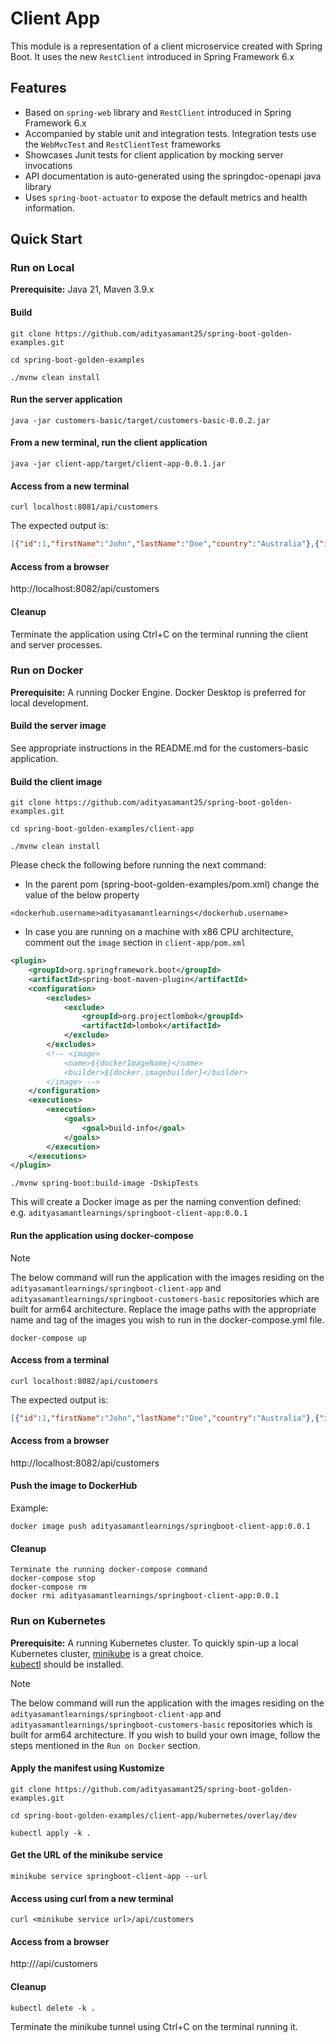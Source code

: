 # Client App

This module is a representation of a client microservice created with Spring Boot. It uses the new `RestClient` introduced 
in Spring Framework 6.x

## Features
* Based on `spring-web` library and `RestClient` introduced in Spring Framework 6.x
* Accompanied by stable unit and integration tests. Integration tests use the `WebMvcTest` and `RestClientTest` frameworks
* Showcases Junit tests for client application by mocking server invocations
* API documentation is auto-generated using the springdoc-openapi java library 
* Uses `spring-boot-actuator` to expose the default metrics and health information.

## Quick Start

### Run on Local
**Prerequisite:** Java 21, Maven 3.9.x

#### Build
```
git clone https://github.com/adityasamant25/spring-boot-golden-examples.git
```
```
cd spring-boot-golden-examples
```
```
./mvnw clean install
```

#### Run the server application
```
java -jar customers-basic/target/customers-basic-0.0.2.jar
```

#### From a new terminal, run the client application
```
java -jar client-app/target/client-app-0.0.1.jar
```

#### Access from a new terminal
```
curl localhost:8081/api/customers
```

The expected output is:
```json
[{"id":1,"firstName":"John","lastName":"Doe","country":"Australia"},{"id":2,"firstName":"Alice","lastName":"Smith","country":"USA"},{"id":3,"firstName":"Bob","lastName":"Stevens","country":"England"}]
```

#### Access from a browser
http://localhost:8082/api/customers

#### Cleanup
Terminate the application using Ctrl+C on the terminal running the client and server processes.


### Run on Docker
**Prerequisite:** A running Docker Engine. Docker Desktop is preferred for local development.

#### Build the server image
See appropriate instructions in the README.md for the customers-basic application.

#### Build the client image
```
git clone https://github.com/adityasamant25/spring-boot-golden-examples.git
```
```
cd spring-boot-golden-examples/client-app
```
```
./mvnw clean install
```

Please check the following before running the next command:
* In the parent pom (spring-boot-golden-examples/pom.xml) change the value of the below property
```
<dockerhub.username>adityasamantlearnings</dockerhub.username>
```

* In case you are running on a machine with x86 CPU architecture, comment out the `image` section in `client-app/pom.xml`
```xml
<plugin>
    <groupId>org.springframework.boot</groupId>
    <artifactId>spring-boot-maven-plugin</artifactId>
    <configuration>
        <excludes>
            <exclude>
                <groupId>org.projectlombok</groupId>
                <artifactId>lombok</artifactId>
            </exclude>
        </excludes>
        <!-- <image>
            <name>${dockerImageName}</name>
            <builder>${docker.imagebuilder}</builder>
        </image> -->
    </configuration>
    <executions>
        <execution>
            <goals>
                <goal>build-info</goal>
            </goals>
        </execution>
    </executions>
</plugin>
```

```
./mvnw spring-boot:build-image -DskipTests
```

This will create a Docker image as per the naming convention defined:  
e.g. `adityasamantlearnings/springboot-client-app:0.0.1`

#### Run the application using docker-compose
> [!NOTE] 
> The below command will run the application with the images residing on the `adityasamantlearnings/springboot-client-app` and `adityasamantlearnings/springboot-customers-basic` repositories which are built for arm64 architecture.
Replace the image paths with the appropriate name and tag of the images you wish to run in the docker-compose.yml file.
```
docker-compose up
```

#### Access from a terminal
```
curl localhost:8082/api/customers
```

The expected output is:
```json
[{"id":1,"firstName":"John","lastName":"Doe","country":"Australia"},{"id":2,"firstName":"Alice","lastName":"Smith","country":"USA"},{"id":3,"firstName":"Bob","lastName":"Stevens","country":"England"}]
```

#### Access from a browser
http://localhost:8082/api/customers

#### Push the image to DockerHub
Example:
```
docker image push adityasamantlearnings/springboot-client-app:0.0.1
```

#### Cleanup
```
Terminate the running docker-compose command
docker-compose stop
docker-compose rm
docker rmi adityasamantlearnings/springboot-client-app:0.0.1
```

### Run on Kubernetes
**Prerequisite:** A running Kubernetes cluster. To quickly spin-up a local Kubernetes cluster, [minikube](https://minikube.sigs.k8s.io/docs/start/) is a great choice.  
[kubectl](https://kubernetes.io/docs/tasks/tools/#kubectl) should be installed.

> [!NOTE]
> The below command will run the application with the images residing on the `adityasamantlearnings/springboot-client-app` and `adityasamantlearnings/springboot-customers-basic` repositories which is built for arm64 architecture.
> If you wish to build your own image, follow the steps mentioned in the `Run on Docker` section.

#### Apply the manifest using Kustomize
```
git clone https://github.com/adityasamant25/spring-boot-golden-examples.git
```
```
cd spring-boot-golden-examples/client-app/kubernetes/overlay/dev
```
```
kubectl apply -k .
```

#### Get the URL of the minikube service
```
minikube service springboot-client-app --url
```

#### Access using curl from a new terminal
```
curl <minikube service url>/api/customers
```

#### Access from a browser
http://<minikube service url>/api/customers

#### Cleanup
```
kubectl delete -k .
```

Terminate the minikube tunnel using Ctrl+C on the terminal running it.


